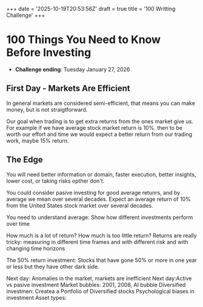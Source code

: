 +++
date = '2025-10-19T20:53:56Z'
draft = true
title = '100 Writting Challenge'
+++
# 100 Things You Need to Know Before Investing
- **Challenge ending**:  Tuesday January 27, 2026
## First Day - Markets Are Efficient  

In general markets are considered semi-efficient, that means you can make money, 
but is not straigtforward. 

Our goal when trading is to get extra returns from the ones market give us. 
For example if we have  average stock market return is 10%. then to be worth our effort and time 
we would expect a better return from our trading work, maybe 15% return.

## The Edge
You will need better information or domain, faster execution, better insights, lower cost, or taking risks opther don't.

You could consider pasive investing for good average retunrs, and by average we mean over several decades.
Expect an average return of 10% from the United States stock market over several decades.

You need to understand average: Show how different investments perform over time 

How much is a lot of return?
How much is too little return?
Returns are really tricky: measuring in different time frames and with different risk and with changing time horizons 


The 50% return  investment: Stocks that have gone 50% or more in one year or less but they have other dark side.

Next day: Anomalies in the market, markets are inefficient
Next day:Active vs pasive investment 
Market bubbles: 2001, 2008, AI bubble 
Diversified investmen: Createa a Portfolio of Diversified stocks
Psychological biases in investment
Asset types:





